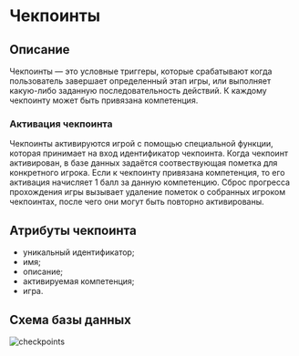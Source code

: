 # Чекпоинты

## Описание

Чекпоинты — это условные триггеры, которые срабатывают когда пользователь
завершает определенный этап игры, или выполняет какую-либо заданную
последовательность действий. К каждому чекпоинту может быть привязана компетенция.

### Активация чекпоинта

Чекпоинты активируются игрой с помощью специальной функции, которая
принимает на вход идентификатор чекпоинта. Когда чекпоинт активирован, в
базе данных задаётся соотвествующая пометка для конкретного игрока. Если к 
чекпоинту привязана компетенция, то его активация начисляет 1 балл за данную 
компетенцию. Сброс прогресса прохождения игры вызывает удаление пометок о собранных
игроком чекпоинтах, после чего они могут быть повторно активированы.

## Атрибуты чекпоинта

- уникальный идентификатор;
- имя;
- описание;
- активируемая компетенция;
- игра.

## Схема базы данных

![checkpoints](https://user-images.githubusercontent.com/22858278/166919250-7b8e2cf6-a4c3-4638-98ae-8718ef2e86e7.png)
